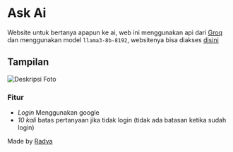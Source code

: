 # Ask Ai
Website untuk bertanya apapun ke ai, web ini menggunakan api dari [Groq](https://groq.com) dan menggunakan model `llama3-8b-8192`, websitenya bisa 
diakses [disini](https://ask-ai.radya.fun) 

## Tampilan
![Deskripsi Foto](https://drive.google.com/uc?export=view&id=1-O3h6QlOoJtQqgrGhbB8MQv4BQ4sMK-)

### Fitur

- *Login* Menggunakan google
- *10 kali* batas pertanyaan jika tidak login (tidak ada batasan ketika sudah login)

Made by [Radya](https://radya.fun)